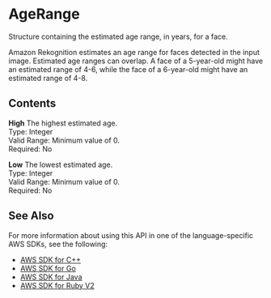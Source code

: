 # AgeRange<a name="API_AgeRange"></a>

Structure containing the estimated age range, in years, for a face\.

Amazon Rekognition estimates an age range for faces detected in the input image\. Estimated age ranges can overlap\. A face of a 5\-year\-old might have an estimated range of 4\-6, while the face of a 6\-year\-old might have an estimated range of 4\-8\.

## Contents<a name="API_AgeRange_Contents"></a>

 **High**   <a name="rekognition-Type-AgeRange-High"></a>
The highest estimated age\.  
Type: Integer  
Valid Range: Minimum value of 0\.  
Required: No

 **Low**   <a name="rekognition-Type-AgeRange-Low"></a>
The lowest estimated age\.  
Type: Integer  
Valid Range: Minimum value of 0\.  
Required: No

## See Also<a name="API_AgeRange_SeeAlso"></a>

For more information about using this API in one of the language\-specific AWS SDKs, see the following:
+  [AWS SDK for C\+\+](https://docs.aws.amazon.com/goto/SdkForCpp/rekognition-2016-06-27/AgeRange) 
+  [AWS SDK for Go](https://docs.aws.amazon.com/goto/SdkForGoV1/rekognition-2016-06-27/AgeRange) 
+  [AWS SDK for Java](https://docs.aws.amazon.com/goto/SdkForJava/rekognition-2016-06-27/AgeRange) 
+  [AWS SDK for Ruby V2](https://docs.aws.amazon.com/goto/SdkForRubyV2/rekognition-2016-06-27/AgeRange) 